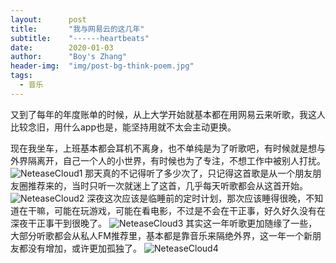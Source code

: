 ```yaml
---
layout:      post
title:       "我与网易云的这几年"
subtitle:    "------heartbeats"
date:        2020-01-03
author:      "Boy's Zhang"
header-img:  "img/post-bg-think-poem.jpg"
tags:
  - 音乐
---
```


又到了每年的年度账单的时候，从上大学开始就基本都在用网易云来听歌，我这人比较念旧，用什么app也是，能坚持用就不太会主动更换。

现在我坐车，上班基本都会耳机不离身，也不单纯是为了听歌吧，有时候就是想与外界隔离开，自己一个人的小世界，有时候也为了专注，不想工作中被别人打扰。
![NeteaseCloud1](/img/in-post/2020-01-03-netcloud/NeteaseCloud1.jpg)
那天真的不记得听了多少次了，只记得这首歌是从一个朋友朋友圈推荐来的，当时只听一次就迷上了这首，几乎每天听歌都会从这首开始。
![NeteaseCloud2](/img/in-post/2020-01-03-netcloud/NeteaseCloud2.jpg)
深夜这次应该是临睡前的定时计划，那次应该睡得很晚，不知道在干嘛，可能在玩游戏，可能在看电影，不过是不会在干正事，好久好久没有在深夜干正事干到很晚了。
![NeteaseCloud3](/img/in-post/2020-01-03-netcloud/NeteaseCloud3.jpg)
其实这一年听歌更加随缘了一些，大部分听歌都会从私人FM推荐里，基本都是靠音乐来隔绝外界，这一年一个新朋友都没有增加，或许更加孤独了。
![NeteaseCloud4](/img/in-post/2020-01-03-netcloud/NeteaseCloud4.jpg)

